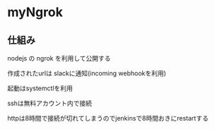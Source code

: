 # myNgrok

## 仕組み
nodejs の ngrok を利用して公開する

作成されたurlは slackに通知(incoming webhookを利用)

起動はsystemctlを利用

sshは無料アカウント内で接続

httpは8時間で接続が切れてしまうのでjenkinsで8時間おきにrestartする



